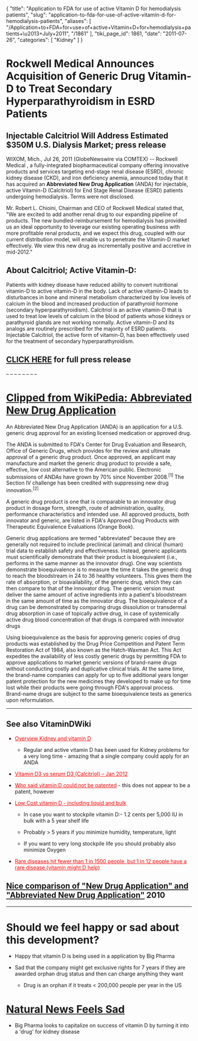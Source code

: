 {
  "title": "Application to FDA for use of active Vitamin D for hemodialysis patients",
  "slug": "application-to-fda-for-use-of-active-vitamin-d-for-hemodialysis-patients",
  "aliases": [
    "/Application+to+FDA+for+use+of+active+Vitamin+D+for+hemodialysis+patients+\u2013+July+2011",
    "/1861"
  ],
  "tiki_page_id": 1861,
  "date": "2011-07-26",
  "categories": [
    "Kidney"
  ]
}


# Rockwell Medical Announces Acquisition of Generic Drug Vitamin-D to Treat Secondary Hyperparathyroidism in ESRD Patients

## Injectable Calcitriol Will Address Estimated $350M U.S. Dialysis Market; press release

WIXOM, Mich., Jul 26, 2011 (GlobeNewswire via COMTEX) -- Rockwell Medical , a fully-integrated biopharmaceutical company offering innovative products and services targeting end-stage renal disease (ESRD), chronic kidney disease (CKD), and iron deficiency anemia, announced today that it has acquired an  **Abbreviated New Drug Application**  (ANDA) for injectable, active Vitamin-D (Calcitriol) for End Stage Renal Disease (ESRD) patients undergoing hemodialysis. Terms were not disclosed.

Mr. Robert L. Chioini, Chairman and CEO of Rockwell Medical stated that, "We are excited to add another renal drug to our expanding pipeline of products. The new bundled-reimbursement for hemodialysis has provided us an ideal opportunity to leverage our existing operating business with more profitable renal products, and we expect this drug, coupled with our current distribution model, will enable us to penetrate the Vitamin-D market effectively. We view this new drug as incrementally positive and accretive in mid-2012."

## About Calcitriol; Active Vitamin-D:

Patients with kidney disease have reduced ability to convert nutritional vitamin-D to active vitamin-D in the body. Lack of active vitamin-D leads to disturbances in bone and mineral metabolism characterized by low levels of calcium in the blood and increased production of parathyroid hormone (secondary hyperparathyroidism). Calcitriol is an active vitamin-D that is used to treat low levels of calcium in the blood of patients whose kidneys or parathyroid glands are not working normally. Active vitamin-D and its analogs are routinely prescribed for the majority of ESRD patients. Injectable Calcitriol, the active form of vitamin-D, has been effectively used for the treatment of secondary hyperparathyroidism.

## [CLICK HERE](http://www.marketwatch.com/story/rockwell-medical-announces-acquisition-of-generic-drug-vitamin-d-to-treat-secondary-hyperparathyroidism-in-esrd-patients-2011-07-26?reflink=MW_news_stmp%20) for full press release

– – – – – – – – 

# [Clipped from WikiPedia: Abbreviated New Drug Application](http://en.wikipedia.org/wiki/Abbreviated_New_Drug_Application)

An Abbreviated New Drug Application (ANDA) is an application for a U.S. generic drug approval for an existing licensed medication or approved drug.

The ANDA is submitted to FDA's Center for Drug Evaluation and Research, Office of Generic Drugs, which provides for the review and ultimate approval of a generic drug product. Once approved, an applicant may manufacture and market the generic drug product to provide a safe, effective, low cost alternative to the American public. Electronic submissions of ANDAs have grown by 70% since November 2008.<sup>[1]</sup> The Section IV challenge has been credited with suppressing new drug innovation.<sup>[2]</sup>

A generic drug product is one that is comparable to an innovator drug product in dosage form, strength, route of administration, quality, performance characteristics and intended use. All approved products, both innovator and generic, are listed in FDA's Approved Drug Products with Therapeutic Equivalence Evaluations (Orange Book).

Generic drug applications are termed "abbreviated" because they are generally not required to include preclinical (animal) and clinical (human) trial data to establish safety and effectiveness. Instead, generic applicants must scientifically demonstrate that their product is bioequivalent (i.e., performs in the same manner as the innovator drug). One way scientists demonstrate bioequivalence is to measure the time it takes the generic drug to reach the bloodstream in 24 to 36 healthy volunteers. This gives them the rate of absorption, or bioavailability, of the generic drug, which they can then compare to that of the innovator drug. The generic version must deliver the same amount of active ingredients into a patient's bloodstream in the same amount of time as the innovator drug. The bioequivalence of a drug can be demonstrated by comparing drugs dissolution or transdermal drug absorption in case of topically active drug, in case of systemically active drug blood concentration of that drugs is compared with innovator drugs

Using bioequivalence as the basis for approving generic copies of drug products was established by the Drug Price Competition and Patent Term Restoration Act of 1984, also known as the Hatch-Waxman Act. This Act expedites the availability of less costly generic drugs by permitting FDA to approve applications to market generic versions of brand-name drugs without conducting costly and duplicative clinical trials. At the same time, the brand-name companies can apply for up to five additional years longer patent protection for the new medicines they developed to make up for time lost while their products were going through FDA's approval process. Brand-name drugs are subject to the same bioequivalence tests as generics upon reformulation.

- - - - - - 

## See also VitaminDWiki

* <a href="/posts/overview-kidney-and-vitamin-d" style="color: red; text-decoration: underline;" title="This link has an unknown page_id: 813">Overview Kidney and vitamin D</a>

   * Regular and active vitamin D has been used for Kidney problems for a very long time - amazing that a single company could apply for an ANDA

* <a href="/posts/vitamin-d3-vs-serum-d3-calcitriol" style="color: red; text-decoration: underline;" title="This link has an unknown page_id: 2572">Vitamin D3 vs serum D3 (Calcitriol) – Jan 2012</a>

* <a href="/posts/who-said-vitamin-d-could-not-be-patented" style="color: red; text-decoration: underline;" title="This link has an unknown page_id: 972">Who said vitamin D could not be patented</a> - this does not appear to be a patent, however

* <a href="/posts/low-cost-vitamin-d-including-liquid-and-bulk" style="color: red; text-decoration: underline;" title="This link has an unknown page_id: 120">Low Cost vitamin D - including liquid and bulk</a>

   * In case you want to stockpile vitamin D:- 1.2 cents per 5,000 IU in bulk with a 5 year shelf life

   * Probably > 5 years if you minimize humidity, temperature, light

   * If you want to very long stockpile life you should probably also minimize Oxygen

* <a href="/posts/rare-diseases-hit-fewer-than-1-in-1500-people-but-1-in-12-people-have-a-rare-dis-in-might-d-help" style="color: red; text-decoration: underline;" title="This post/category does not exist yet: Rare diseases hit fewer than 1 in 1500 people, but 1 in 12 people have a rare disease (vitamin might D help) ">Rare diseases hit fewer than 1 in 1500 people, but 1 in 12 people have a rare disease (vitamin might D help) </a>

## [Nice comparison of "New Drug Application" and "Abbreviated New Drug Application"](http://www.slideshare.net/vamsikrishnareddy57/new-drug-applicationnda-vs-abbreviated-new-drug-application-anda) 2010

- - - - - - - - 

# Should we feel happy or sad about this development?

* Happy that vitamin D is being used in a application by Big Pharma

* Sad that the company might get exclusive rights for 7 years if they are awarded orphan drug status and then can charge anything they want

   * Drug is an orphan if it treats < 200,000 people per year in the US

# [Natural News Feels  Sad](http://www.naturalnews.com/033185_vitamin_D_kidney_disease.html#ixzz1TnJytJDL)

* Big Pharma looks to capitalize on success of vitamin D by turning it into a 'drug' for kidney disease


